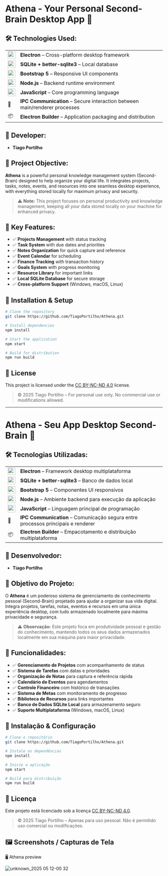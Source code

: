
# Athena **- Your Personal Second-Brain Desktop App 🧠**

## 🛠 Technologies Used:

<table>
  <tr>
    <td valign="middle"><img src="https://upload.wikimedia.org/wikipedia/commons/9/91/Electron_Software_Framework_Logo.svg" width="24"/></td>
    <td><strong>Electron</strong> – Cross-platform desktop framework</td>
  </tr>
  <tr>
    <td valign="middle"><img src="https://www.svgrepo.com/show/331714/database-generic.svg" width="24" valign="middle"/></td>
    <td><strong>SQLite + better-sqlite3</strong> – Local database</td>
  </tr>
  <tr>
    <td valign="middle"><img src="https://upload.wikimedia.org/wikipedia/commons/b/b2/Bootstrap_logo.svg" width="24"/></td>
    <td><strong>Bootstrap 5</strong> – Responsive UI components</td>
  </tr>
  <tr>
    <td valign="middle"><img src="https://upload.wikimedia.org/wikipedia/commons/d/d9/Node.js_logo.svg" width="24"/></td>
    <td><strong>Node.js</strong> – Backend runtime environment</td>
  </tr>
  <tr>
    <td valign="middle"><img src="https://upload.wikimedia.org/wikipedia/commons/6/6a/JavaScript-logo.png" width="24"/></td>
    <td><strong>JavaScript</strong> – Core programming language</td>
  </tr>
  <tr>
    <td valign="middle">🔄</td>
    <td><strong>IPC Communication</strong> – Secure interaction between main/renderer processes</td>
  </tr>
  <tr>
    <td valign="middle">📦</td>
    <td><strong>Electron Builder</strong> – Application packaging and distribution</td>
  </tr>
</table>


## 👥 Developer:
- **Tiago Portilho**


## 🎯 Project Objective:

**Athena** is a powerful personal knowledge management system (Second-Brain) designed to help organize your digital life. It integrates projects, tasks, notes, events, and resources into one seamless desktop experience, with everything stored locally for maximum privacy and security.

> ⚠️ **Note:** This project focuses on personal productivity and knowledge management, keeping all your data stored locally on your machine for enhanced privacy.


## 🔧 Key Features:

- ✅ **Projects Management** with status tracking  
- ✅ **Task System** with due dates and priorities  
- ✅ **Notes Organization** for quick capture and reference  
- ✅ **Event Calendar** for scheduling  
- ✅ **Finance Tracking** with transaction history  
- ✅ **Goals System** with progress monitoring  
- ✅ **Resource Library** for important links  
- ✅ **Local SQLite Database** for secure storage  
- ✅ **Cross-platform Support** (Windows, macOS, Linux)


## 🚀 Installation & Setup

```bash
# Clone the repository
git clone https://github.com/TiagoPortilho/Athena.git

# Install dependencies
npm install

# Start the application
npm start

# Build for distribution
npm run build
```

## 📄 License

This project is licensed under the [CC BY-NC-ND 4.0](https://creativecommons.org/licenses/by-nc-nd/4.0/) license.

> © 2025 Tiago Portilho – For personal use only. No commercial use or modifications allowed.


---


# Athena **- Seu App Desktop Second-Brain 🧠**

## 🛠 Tecnologias Utilizadas:

<table>
  <tr>
    <td valign="middle"><img src="https://upload.wikimedia.org/wikipedia/commons/9/91/Electron_Software_Framework_Logo.svg" width="24"/></td>
    <td><strong>Electron</strong> – Framework desktop multiplataforma</td>
  </tr>
  <tr>
    <td valign="middle"><img src="https://www.svgrepo.com/show/331714/database-generic.svg" width="24" valign="middle"/></td>
    <td><strong>SQLite + better-sqlite3</strong> – Banco de dados local</td>
  </tr>
  <tr>
    <td valign="middle"><img src="https://upload.wikimedia.org/wikipedia/commons/b/b2/Bootstrap_logo.svg" width="24"/></td>
    <td><strong>Bootstrap 5</strong> – Componentes UI responsivos</td>
  </tr>
  <tr>
    <td valign="middle"><img src="https://upload.wikimedia.org/wikipedia/commons/d/d9/Node.js_logo.svg" width="24"/></td>
    <td><strong>Node.js</strong> – Ambiente backend para execução da aplicação</td>
  </tr>
  <tr>
    <td valign="middle"><img src="https://upload.wikimedia.org/wikipedia/commons/6/6a/JavaScript-logo.png" width="24"/></td>
    <td><strong>JavaScript</strong> – Linguagem principal de programação</td>
  </tr>
  <tr>
    <td valign="middle">🔄</td>
    <td><strong>IPC Communication</strong> – Comunicação segura entre processos principais e renderer</td>
  </tr>
  <tr>
    <td valign="middle">📦</td>
    <td><strong>Electron Builder</strong> – Empacotamento e distribuição multiplataforma</td>
  </tr>
</table>


## 👥 Desenvolvedor:
- **Tiago Portilho**


## 🎯 Objetivo do Projeto:

O **Athena** é um poderoso sistema de gerenciamento de conhecimento pessoal (Second-Brain) projetado para ajudar a organizar sua vida digital. Integra projetos, tarefas, notas, eventos e recursos em uma única experiência desktop, com tudo armazenado localmente para máxima privacidade e segurança.

> ⚠️ **Observação:** Este projeto foca em produtividade pessoal e gestão do conhecimento, mantendo todos os seus dados armazenados localmente em sua máquina para maior privacidade.


## 🔧 Funcionalidades:

- ✅ **Gerenciamento de Projetos** com acompanhamento de status  
- ✅ **Sistema de Tarefas** com datas e prioridades  
- ✅ **Organização de Notas** para captura e referência rápida  
- ✅ **Calendário de Eventos** para agendamentos  
- ✅ **Controle Financeiro** com histórico de transações  
- ✅ **Sistema de Metas** com monitoramento de progresso  
- ✅ **Biblioteca de Recursos** para links importantes  
- ✅ **Banco de Dados SQLite Local** para armazenamento seguro  
- ✅ **Suporte Multiplataforma** (Windows, macOS, Linux)


## 🚀 Instalação & Configuração

```bash
# Clone o repositório
git clone https://github.com/TiagoPortilho/Athena.git

# Instale as dependências
npm install

# Inicie a aplicação
npm start

# Build para distribuição
npm run build
```


## 📄 Licença

Este projeto está licenciado sob a licença [CC BY-NC-ND 4.0](https://creativecommons.org/licenses/by-nc-nd/4.0/).

> © 2025 Tiago Portilho – Apenas para uso pessoal. Não é permitido uso comercial ou modificações.


## 🖼️ Screenshots / Capturas de Tela

🖥️ Athena preview

![unknown_2025 05 12-00 32](https://github.com/user-attachments/assets/9cfb9a5d-459e-4b81-b99e-f517b33d810c)
